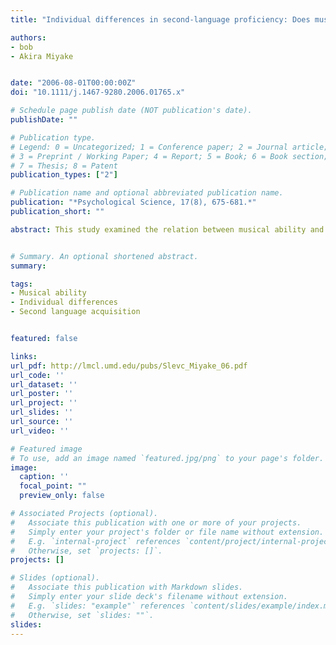 ```yaml
---
title: "Individual differences in second-language proficiency: Does musical ability matter?"

authors:
- bob
- Akira Miyake


date: "2006-08-01T00:00:00Z"
doi: "10.1111/j.1467-9280.2006.01765.x"

# Schedule page publish date (NOT publication's date).
publishDate: ""

# Publication type.
# Legend: 0 = Uncategorized; 1 = Conference paper; 2 = Journal article;
# 3 = Preprint / Working Paper; 4 = Report; 5 = Book; 6 = Book section;
# 7 = Thesis; 8 = Patent
publication_types: ["2"]

# Publication name and optional abbreviated publication name.
publication: "*Psychological Science, 17(8), 675-681.*"
publication_short: ""

abstract: This study examined the relation between musical ability and second-language (L2) proficiency in adult learners. L2 ability was assessed in four domains<b>:</b> receptive phonology, productive phonology, syntax, and lexical knowledge. Also assessed were various other factors that might explain individual differences in L2 ability, including age of L2 immersion, patterns of language use and exposure, and phonological short-term memory. Hierarchical regression analyses were conducted to determine if musical ability explained any unique variance in each domain of L2 ability after controlling for other relevant factors. Musical ability predicted L2 phonological ability (both receptive and productive) even when controlling for other factors, but did not explain unique variance in L2 syntax or lexical knowledge. These results suggest that musical skills may facilitate the acquisition of L2 sound structure and add to a growing body of evidence linking language and music.


# Summary. An optional shortened abstract.
summary:

tags:
- Musical ability
- Individual differences
- Second language acquisition


featured: false

links:
url_pdf: http://lmcl.umd.edu/pubs/Slevc_Miyake_06.pdf
url_code: ''
url_dataset: ''
url_poster: ''
url_project: ''
url_slides: ''
url_source: ''
url_video: ''

# Featured image
# To use, add an image named `featured.jpg/png` to your page's folder. 
image:
  caption: ''
  focal_point: ""
  preview_only: false

# Associated Projects (optional).
#   Associate this publication with one or more of your projects.
#   Simply enter your project's folder or file name without extension.
#   E.g. `internal-project` references `content/project/internal-project/index.md`.
#   Otherwise, set `projects: []`.
projects: []

# Slides (optional).
#   Associate this publication with Markdown slides.
#   Simply enter your slide deck's filename without extension.
#   E.g. `slides: "example"` references `content/slides/example/index.md`.
#   Otherwise, set `slides: ""`.
slides:
---
```


